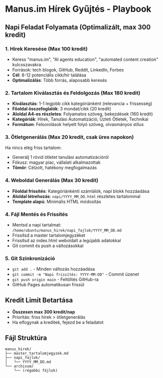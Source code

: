 # Manus.im Hírek Gyűjtés - Playbook

## Napi Feladat Folyamata (Optimalizált, max 300 kredit)

### 1. Hírek Keresése (Max 100 kredit)
- Keress "manus.im", "AI agents education", "automated content creation" kulcsszavakra
- Források: tech blogok, GitHub, Reddit, LinkedIn, Forbes
- **Cél**: 8-12 potenciális cikk/hír találása
- **Optimalizálás**: Több forrás, alaposabb keresés

### 2. Tartalom Kiválasztás és Feldolgozás (Max 180 kredit)
- **Kiválasztás**: 1-1 legjobb cikk kategóriánként (relevancia + frissesség)
- **Főoldal összefoglalók**: 3 mondat/cikk (20 kredit)
- **Aloldal A4-es részletes**: Folyamatos szöveg, bekezdések (160 kredit)
- **Kategóriák**: Hírek, Tanulási Automatizáció, Üzleti Ötletek, Technikai
- **Formátum**: Felsorolások helyett folyó szöveg, olvasmányos stílus

### 3. Ötletgenerálás (Max 20 kredit, csak üres napokon)
Ha nincs elég friss tartalom:
- Generálj 1 rövid ötletet tanulási automatizációról
- Fókusz: magyar piac, vállalati alkalmazottak
- **Tömör**: Célzott, hatékony megfogalmazás

### 4. Weboldal Generálás (Max 30 kredit)
- **Főoldal frissítés**: Kategóriánkénti számlálók, napi blokk hozzáadása
- **Aloldal létrehozás**: `napi/YYYY_MM_DD.html` részletes tartalommal
- **Template alapú**: Minimális HTML módosítás

### 4. Fájl Mentés és Frissítés
- Mentsd a napi tartalmat: `/home/ubuntu/manus_hirek/napi_fajlok/YYYY_MM_DD.md`
- Frissítsd a master tartalomjegyzéket
- Frissítsd az index.html weboldalt a legújabb adatokkal
- Git commit és push a változásokkal

### 5. Git Szinkronizáció
- `git add .` - Minden változás hozzáadása
- `git commit -m "Napi frissítés: YYYY-MM-DD"` - Commit üzenet
- `git push origin main` - Feltöltés GitHub-ra
- GitHub Pages automatikusan frissül

## Kredit Limit Betartása
- **Összesen max 300 kredit/nap**
- Prioritás: friss hírek > ötletgenerálás
- Ha elfogynak a kreditek, fejezd be a feladatot

## Fájl Struktúra
```
manus_hirek/
├── master_tartalomjegyzek.md
├── napi_fajlok/
│   └── YYYY_MM_DD.md
└── archivum/
    └── (régebbi fájlok)
```

